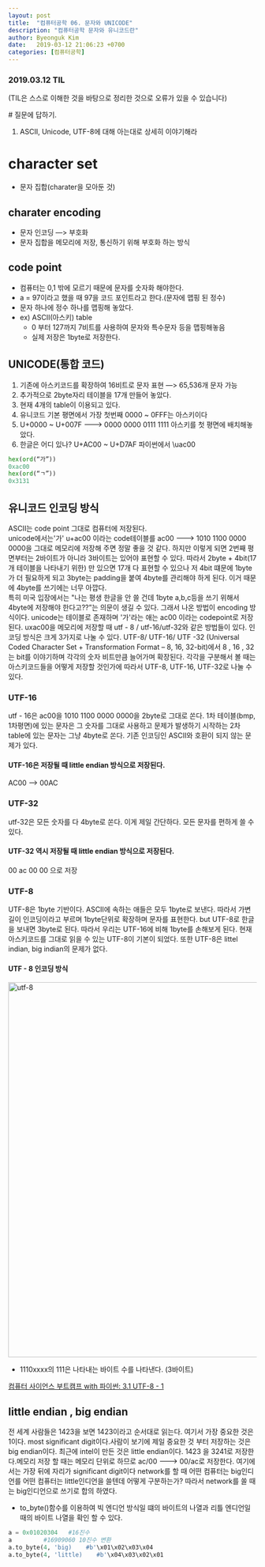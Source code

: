 ```yaml
---
layout: post
title:  "컴퓨터공학 06. 문자와 UNICODE"
description: "컴퓨터공학 문자와 유니코드란"
author: Byeonguk Kim
date:   2019-03-12 21:06:23 +0700
categories: [컴퓨터공학]
---
```


### 2019.03.12 TIL

(TIL은 스스로 이해한 것을 바탕으로 정리한 것으로 오류가 있을 수 있습니다)

\# 질문에 답하기.  
1. ASCII, Unicode, UTF-8에 대해 아는대로 상세히 이야기해라



# character set

* 문자 집합(charater을 모아둔 것)

## charater encoding

* 문자 인코딩 —> 부호화
* 문자 집합을 메모리에 저장, 통신하기 위해 부호화 하는 방식

## code point

* 컴퓨터는 0,1 밖에 모르기 때문에 문자를 숫자화 해야한다.
* a = 97이라고 했을 때 97을 코드 포인트라고 한다.(문자에 맵핑 된 정수)
* 문자 하나에 정수 하나를 맵핑해 놓았다.
* ex) ASCII(아스키) table
    * 0 부터 127까지 7비트를 사용하여 문자와 특수문자 등을 맵핑해놓음
    * 실제 저장은 1byte로 저장한다.

## UNICODE(통합 코드)

1. 기존에 아스키코드를 확장하여 16비트로 문자 표현 —> 65,536개 문자 가능
2. 추가적으로 2byte자리 테이블을 17개 만들어 놓았다.
3. 현재 4개의 table이 이용되고 있다.
4. 유니코드 기본 평면에서 가장 첫번째 0000 ~ 0FFF는 아스키이다
5. U+0000 ~ U+007F ---> 0000 0000 0111 1111 아스키를 첫 평면에 배치해놓았다.
6. 한글은 어디 있나? U+AC00 ~ U+D7AF 파이썬에서 \uac00

```python
hex(ord(“가”))
0xac00
hex(ord(“ㄱ”))
0x3131
```

## 유니코드 인코딩 방식
ASCII는 code point 그대로 컴퓨터에 저장된다.    
unicode에서는'가' u+ac00 이라는 code테이블를 ac00 ---> 1010 1100 0000 0000을 그대로 메모리에 저장해 주면 정말 좋을 것 같다. 하지만 이렇게 되면 2번째 평면부터는 2바이트가 아니라 3바이트는 있어야 표현할 수 있다.
따라서 2byte + 4bit(17개 테이블을 나타내기 위한) 만 있으면 17개 다 표현할 수 있으나 저 4bit 떄문에 1byte가 더 필요하게 되고 3byte는 padding을 붙여 4byte를 관리해야 하게 된다. 이거 때문에 4byte를 쓰기에는 너무 아깝다.    
특히 미국 입장에서는 "나는 평생 한글을 안 쓸 건데 1byte a,b,c등을 쓰기 위해서 4byte에 저장해야 한다고??”는 의문이 생길 수 있다. 그래서 나온 방법이 encoding 방식이다.
unicode는 테이블로 존재하며 '가'라는 애는 ac00 이라는 codepoint로 저장된다. uxac00을 메모리에 저장할 때 utf - 8 / utf-16/utf-32와 같은 방법들이 있다.
인코딩 방식은 크게 3가지로 나눌 수 있다. UTF-8/ UTF-16/ UTF -32 (Universal Coded Character Set + Transformation Format – 8, 16, 32-bit)에서 8 , 16 , 32는 bit를 이야기하며 각각의 숫자 비트만큼 늘어가며 확장된다. 각각을 구분해서 볼 때는 아스키코드들을 어떻게 저장할 것인가에 따라서 UTF-8, UTF-16, UTF-32로 나눌 수 있다.

### UTF-16
utf - 16은 ac00을 1010 1100 0000 0000을 2byte로 그대로 쏜다. 1차 테이블(bmp, 1차평면)에 있는 문자은 그 숫자를 그대로 사용하고 문제가 발생하기 시작하는 2차 table에 있는 문자는 그냥 4byte로 쏜다. 기존 인코딩인 ASCII와 호환이 되지 않는 문제가 있다.
#### UTF-16은 저장될 때 little endian 방식으로 저장된다. 

AC00 —> 00AC

### UTF-32
utf-32은 모든 숫자를 다 4byte로 쏜다. 이게 제일 간단하다. 모든 문자를 편하게 쓸 수 있다.
#### UTF-32 역시 저장될 때 little endian 방식으로 저장된다. 

00 ac 00 00 으로 저장

### UTF-8
UTF-8은 1byte 기반이다. ASCII에 속하는 애들은 모두 1byte로 보낸다. 따라서 가변길이 인코딩이라고 부르며 1byte단위로 확장하며 문자를 표현한다. but UTF-8로 한글을 보내면 3byte로 된다. 따라서 우리는 UTF-16에 비해 1byte를 손해보게 된다. 현재 아스키코드를 그대로 읽을 수 있는 UTF-8이 기본이 되었다. 또한 UTF-8은 littel indian, big indian의 문제가 없다.

#### UTF - 8 인코딩 방식

<img width="759" alt="utf-8" src="https://user-images.githubusercontent.com/46436843/55696592-acf4da00-59f8-11e9-862d-793d776ba693.png">

* 1110xxxx의 111은 나타내는 바이트 수를 나타낸다. (3바이트)

[컴퓨터 사이언스 부트캠프 with 파이썬: 3.1 UTF-8 - 1](https://thebook.io/006950/ch04/03/01-01/)


## little endian , big endian

전 세계 사람들은 1423을 보면 1423이라고 순서대로 읽는다. 여기서 가장 중요한 것은 1이다. most significant digit이다.사람이 보기에 제일 중요한 것 부터 저장하는 것은 big endian이다.
최근에 intel이 만든 것은 little endian이다. 1423 을 3241로 저장한다.메모리 저장 할 때는 메모리 단위로 하므로 ac/00 ---> 00/ac로 저장한다. 여기에서는 가장 뒤에 자리가 significant digit이다
network를 할 때 어떤 컴퓨터는 big인디언를 어떤 컴퓨터는 little인디언을 쓸텐데 어떻게 구분하는가? 따라서 network를 쏠 때는 big인디언으로 쓰기로 합의 하였다.

* to_byte()함수를 이용하여 빅 엔디언 방식일 떄의 바이트의 나열과 리틀 엔디언일 때의 바이트 나열을 확인 할 수 있다.

```python
a = 0x01020304   #16진수
a         #16909060 10진수 변환
a.to_byte(4, 'big)    #b'\x01\x02\x03\x04
a.to_byte(4, 'little)    #b'\x04\x03\x02\x01 
